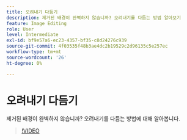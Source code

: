 ```yaml
---
title: 오려내기 다듬기
description: 제거된 배경이 완벽하지 않습니까? 오려내기를 다듬는 방법 알아보기
feature: Image Editing
role: User
level: Intermediate
exl-id: bf9e57a6-ec23-4357-bf35-c8d24276c939
source-git-commit: 4f03535f48b3ae4dc2b19529c2d96135c5e257ec
workflow-type: tm+mt
source-wordcount: '26'
ht-degree: 0%

---
```


# 오려내기 다듬기

제거된 배경이 완벽하지 않습니까? 오려내기를 다듬는 방법에 대해 알아봅니다.

>[!VIDEO](https://video.tv.adobe.com/v/3420221?quality=12&learn=on&hidetitle=true)
